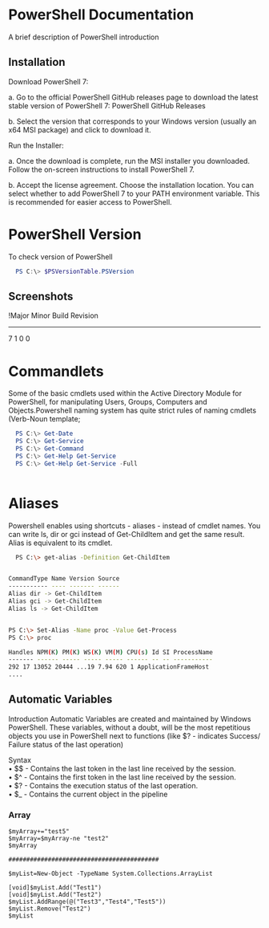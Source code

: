 
# PowerShell Documentation

A brief description of PowerShell introduction


## Installation

Download PowerShell 7:

a. Go to the official PowerShell GitHub releases page to download the latest stable version of PowerShell 7: PowerShell GitHub Releases

b. Select the version that corresponds to your Windows version (usually an x64 MSI package) and click to download it.

Run the Installer:

a. Once the download is complete, run the MSI installer you downloaded. Follow the on-screen instructions to install PowerShell 7.

b. Accept the license agreement.
Choose the installation location.
You can select whether to add PowerShell 7 to your PATH environment variable. This is recommended for easier access to PowerShell.

# PowerShell Version


To check version of PowerShell

```powershell
  PS C:\> $PSVersionTable.PSVersion
```


## Screenshots

!Major  Minor  Build  Revision
-----  -----  -----  --------
7      1      0      0

# Commandlets

Some of the basic cmdlets used within the Active Directory Module for PowerShell, for manipulating Users, Groups, Computers and Objects.Powershell naming system has quite strict rules of naming cmdlets (Verb-Noun template;

```powershell
  PS C:\> Get-Date
  PS C:\> Get-Service
  PS C:\> Get-Command
  PS C:\> Get-Help Get-Service 
  PS C:\> Get-Help Get-Service -Full
 
```
# Aliases
Powershell enables using shortcuts - aliases - instead of cmdlet names.
You can write ls, dir or gci instead of Get-ChildItem and get the same result. Alias is equivalent to
its cmdlet.
```bash
  PS C:\> get-alias -Definition Get-ChildItem


CommandType Name Version Source
----------- ---- ------- ------
Alias dir -> Get-ChildItem
Alias gci -> Get-ChildItem
Alias ls -> Get-ChildItem


PS C:\> Set-Alias -Name proc -Value Get-Process
PS C:\> proc

Handles NPM(K) PM(K) WS(K) VM(M) CPU(s) Id SI ProcessName
------- ------ ----- ----- ----- ------ -- -- -----------
292 17 13052 20444 ...19 7.94 620 1 ApplicationFrameHost
....
```
## Automatic Variables
Introduction
Automatic Variables are created and maintained by Windows PowerShell.  These variables, without a doubt, will be the most
repetitious objects you use in PowerShell next to functions (like $? - indicates Success/ Failure
status of the last operation)

Syntax  
• $$ - Contains the last token in the last line received by the session.    
• $^ - Contains the first token in the last line received by the session.   
• $? - Contains the execution status of the last operation.     
• $_ - Contains the current object in the pipeline

### Array

```
$myArray+="test5"
$myArray=$myArray-ne "test2"
$myArray

##########################################

$myList=New-Object -TypeName System.Collections.ArrayList

[void]$myList.Add("Test1")
[void]$myList.Add("Test2")
$myList.AddRange(@("Test3","Test4","Test5"))
$myList.Remove("Test2")
$myList

 








